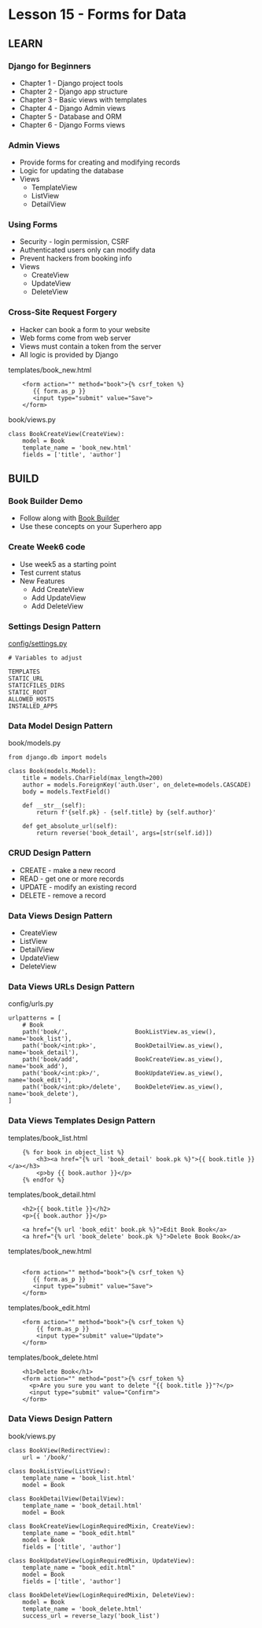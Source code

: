# Lesson 15 - Forms for Data


## LEARN

### Django for Beginners
* Chapter 1 - Django project tools
* Chapter 2 - Django app structure
* Chapter 3 - Basic views with templates
* Chapter 4 - Django Admin views
* Chapter 5 - Database and ORM
* Chapter 6 - Django Forms views


### Admin Views
* Provide forms for creating and modifying records
* Logic for updating the database
* Views
    * TemplateView
    * ListView
    * DetailView


### Using Forms
* Security - login permission, CSRF
* Authenticated users only can modify data
* Prevent hackers from booking info
* Views
    * CreateView
    * UpdateView
    * DeleteView


### Cross-Site Request Forgery
* Hacker can book a form to your website
* Web forms come from web server
* Views must contain a token from the server
* All logic is provided by Django


templates/book_new.html

```
    <form action="" method="book">{% csrf_token %}
       {{ form.as_p }}
       <input type="submit" value="Save">
    </form>
```


book/views.py
        
    class BookCreateView(CreateView):
        model = Book
        template_name = 'book_new.html'
        fields = ['title', 'author']
    



## BUILD

### Book Builder Demo
* Follow along with [Book Builder](https://github.com/Mark-Seaman/BACS350/tree/main/week6)
* Use these concepts on your Superhero app


### Create Week6 code
* Use week5 as a starting point
* Test current status
* New Features
    * Add CreateView
    * Add UpdateView
    * Add DeleteView


### Settings Design Pattern

[config/settings.py](https://github.com/Mark-Seaman/BACS350/tree/main/week6/config/settings.py)

    # Variables to adjust

    TEMPLATES
    STATIC_URL
    STATICFILES_DIRS
    STATIC_ROOT
    ALLOWED_HOSTS
    INSTALLED_APPS


### Data Model Design Pattern 

book/models.py

    from django.db import models
    
    class Book(models.Model):
        title = models.CharField(max_length=200)
        author = models.ForeignKey('auth.User', on_delete=models.CASCADE)
        body = models.TextField()

        def __str__(self):
            return f'{self.pk} - {self.title} by {self.author}'

        def get_absolute_url(self):
            return reverse('book_detail', args=[str(self.id)])


### CRUD Design Pattern
* CREATE - make a new record
* READ - get one or more records
* UPDATE - modify an existing record
* DELETE - remove a record


### Data Views Design Pattern
* CreateView
* ListView
* DetailView
* UpdateView
* DeleteView


### Data Views URLs Design Pattern

config/urls.py

    urlpatterns = [
        # Book
        path('book/',                   BookListView.as_view(),    name='book_list'),
        path('book/<int:pk>',           BookDetailView.as_view(),  name='book_detail'),
        path('book/add',                BookCreateView.as_view(),  name='book_add'),
        path('book/<int:pk>/',          BookUpdateView.as_view(),  name='book_edit'),
        path('book/<int:pk>/delete',    BookDeleteView.as_view(),  name='book_delete'),
    ]



### Data Views Templates Design Pattern

templates/book_list.html

```
    {% for book in object_list %}
        <h3><a href="{% url 'book_detail' book.pk %}">{{ book.title }}</a></h3>
        <p>by {{ book.author }}</p>
    {% endfor %}
```   

templates/book_detail.html

```   
    <h2>{{ book.title }}</h2>
    <p>{{ book.author }}</p>
    
    <a href="{% url 'book_edit' book.pk %}">Edit Book Book</a>
    <a href="{% url 'book_delete' book.pk %}">Delete Book Book</a>
``` 

templates/book_new.html

```

    <form action="" method="book">{% csrf_token %}
       {{ form.as_p }}
       <input type="submit" value="Save">
    </form>
```

templates/book_edit.html

```
    <form action="" method="book">{% csrf_token %}
        {{ form.as_p }}
        <input type="submit" value="Update">
    </form>
```

templates/book_delete.html

```
    <h1>Delete Book</h1>
    <form action="" method="post">{% csrf_token %}
      <p>Are you sure you want to delete "{{ book.title }}"?</p>
      <input type="submit" value="Confirm">
    </form>
```


### Data Views Design Pattern

book/views.py
        
    class BookView(RedirectView):
        url = '/book/'

    class BookListView(ListView):
        template_name = 'book_list.html'
        model = Book

    class BookDetailView(DetailView):
        template_name = 'book_detail.html'
        model = Book

    class BookCreateView(LoginRequiredMixin, CreateView):
        template_name = "book_edit.html"
        model = Book
        fields = ['title', 'author']

    class BookUpdateView(LoginRequiredMixin, UpdateView):
        template_name = "book_edit.html"
        model = Book
        fields = ['title', 'author']

    class BookDeleteView(LoginRequiredMixin, DeleteView):
        model = Book
        template_name = 'book_delete.html'
        success_url = reverse_lazy('book_list')

